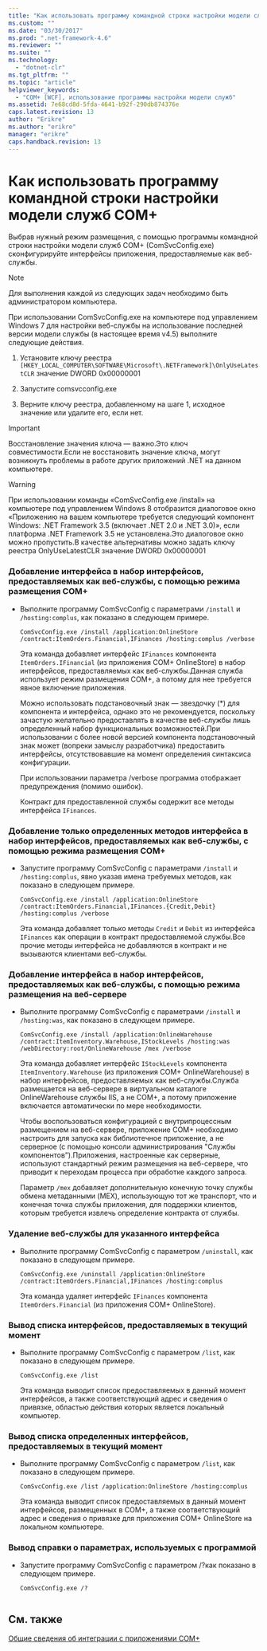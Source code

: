 ```yaml
---
title: "Как использовать программу командной строки настройки модели служб COM+ | Microsoft Docs"
ms.custom: ""
ms.date: "03/30/2017"
ms.prod: ".net-framework-4.6"
ms.reviewer: ""
ms.suite: ""
ms.technology: 
  - "dotnet-clr"
ms.tgt_pltfrm: ""
ms.topic: "article"
helpviewer_keywords: 
  - "COM+ [WCF], использование программы настройки модели служб"
ms.assetid: 7e68cd8d-5fda-4641-b92f-290db874376e
caps.latest.revision: 13
author: "Erikre"
ms.author: "erikre"
manager: "erikre"
caps.handback.revision: 13
---
```

# Как использовать программу командной строки настройки модели служб COM+
Выбрав нужный режим размещения, с помощью программы командной строки настройки модели служб COM\+ \(ComSvcConfig.exe\) сконфигурируйте интерфейсы приложения, предоставляемые как веб\-службы.  
  
> [!NOTE]
>  Для выполнения каждой из следующих задач необходимо быть администратором компьютера.  
  
 При использовании ComSvcConfig.exe на компьютере под управлением Windows 7 для настройки веб\-службы на использование последней версии модели службы \(в настоящее время v4.5\) выполните следующие действия.  
  
1.  Установите ключу реестра `[HKEY_LOCAL_COMPUTER\SOFTWARE\Microsoft\.NETFramework]\OnlyUseLatestCLR` значение DWORD 0x00000001  
  
2.  Запустите comsvcconfig.exe  
  
3.  Верните ключу реестра, добавленному на шаге 1, исходное значение или удалите его, если нет.  
  
> [!IMPORTANT]
>  Восстановление значения ключа — важно.Это ключ совместимости.Если не восстановить значение ключа, могут возникнуть проблемы в работе других приложений .NET на данном компьютере.  
  
> [!WARNING]
>  При использовании команды «ComSvcConfig.exe  \/install» на компьютере под управлением Windows 8 отобразится диалоговое окно «Приложению на вашем компьютере требуется следующий компонент Windows: .NET Framework 3.5 \(включает .NET 2.0 и .NET 3.0\)», если платформа .NET Framework 3.5 не установлена.Это диалоговое окно можно пропустить.В качестве альтернативы можно задать ключу реестра OnlyUseLatestCLR значение DWORD 0x00000001  
  
### Добавление интерфейса в набор интерфейсов, предоставляемых как веб\-службы, с помощью режима размещения COM\+  
  
-   Выполните программу ComSvcConfig с параметрами `/install` и `/hosting:complus`, как показано в следующем примере.  
  
    ```  
    ComSvcConfig.exe /install /application:OnlineStore /contract:ItemOrders.Financial,IFinances /hosting:complus /verbose  
    ```  
  
     Эта команда добавляет интерфейс `IFinances` компонента `ItemOrders.IFinancial` \(из приложения COM\+ OnlineStore\) в набор интерфейсов, предоставляемых как веб\-службы.Данная служба использует режим размещения COM\+, а потому для нее требуется явное включение приложения.  
  
     Можно использовать подстановочный знак — звездочку \(\*\) для компонента и интерфейса, однако это не рекомендуется, поскольку зачастую желательно предоставлять в качестве веб\-службы лишь определенный набор функциональных возможностей.При использовании с более новой версией компонента подстановочный знак может \(вопреки замыслу разработчика\) предоставить интерфейсы, отсутствовавшие на момент определения синтаксиса конфигурации.  
  
     При использовании параметра \/verbose программа отображает предупреждения \(помимо ошибок\).  
  
     Контракт для предоставленной службы содержит все методы интерфейса `IFinances`.  
  
### Добавление только определенных методов интерфейса в набор интерфейсов, предоставляемых как веб\-службы, с помощью режима размещения COM\+  
  
-   Запустите программу ComSvcConfig с параметрами `/install` и `/hosting:complus`, явно указав имена требуемых методов, как показано в следующем примере.  
  
    ```  
    ComSvcConfig.exe /install /application:OnlineStore /contract:ItemOrders.Financial,IFinances.{Credit,Debit} /hosting:complus /verbose  
    ```  
  
     Эта команда добавляет только методы `Credit` и `Debit` из интерфейса `IFinances` как операции в контракт предоставляемой службы.Все прочие методы интерфейса не добавляются в контракт и не вызываются клиентами веб\-службы.  
  
### Добавление интерфейса в набор интерфейсов, предоставляемых как веб\-службы, с помощью режима размещения на веб\-сервере  
  
-   Выполните программу ComSvcConfig с параметрами `/install` и `/hosting:was`, как показано в следующем примере.  
  
    ```  
    ComSvcConfig.exe /install /application:OnlineWarehouse /contract:ItemInventory.Warehouse,IStockLevels /hosting:was /webDirectory:root/OnlineWarehouse /mex /verbose  
    ```  
  
     Эта команда добавляет интерфейс `IStockLevels` компонента `ItemInventory.Warehouse` \(из приложения COM\+ OnlineWarehouse\) в набор интерфейсов, предоставляемых как веб\-службы.Служба размещается на веб\-сервере в виртуальном каталоге OnlineWarehouse службы IIS, а не COM\+, а потому приложение включается автоматически по мере необходимости.  
  
     Чтобы воспользоваться конфигурацией с внутрипроцессным размещением на веб\-сервере, приложение COM\+ необходимо настроить для запуска как библиотечное приложение, а не серверное \(с помощью консоли администрирования "Службы компонентов"\).Приложения, настроенные как серверные, используют стандартный режим размещения на веб\-сервере, что приводит к переходам процесса при обработке каждого запроса.  
  
     Параметр `/mex` добавляет дополнительную конечную точку службы обмена метаданными \(MEX\), использующую тот же транспорт, что и конечная точка службы приложения, для поддержки клиентов, которым требуется извлечь определение контракта от службы.  
  
### Удаление веб\-службы для указанного интерфейса  
  
-   Выполните программу ComSvcConfig с параметром `/uninstall`, как показано в следующем примере.  
  
    ```  
    ComSvcConfig.exe /uninstall /application:OnlineStore /contract:ItemOrders.Financial,IFinances /hosting:complus  
    ```  
  
     Эта команда удаляет интерфейс `IFinances` компонента `ItemOrders.Financial` \(из приложения COM\+ OnlineStore\).  
  
### Вывод списка интерфейсов, предоставляемых в текущий момент  
  
-   Выполните программу ComSvcConfig с параметром `/list`, как показано в следующем примере.  
  
    ```  
    ComSvcConfig.exe /list  
    ```  
  
     Эта команда выводит список предоставляемых в данный момент интерфейсов, а также соответствующий адрес и сведения о привязке, областью действия которых является локальный компьютер.  
  
### Вывод списка определенных интерфейсов, предоставляемых в текущий момент  
  
-   Выполните программу ComSvcConfig с параметром `/list`, как показано в следующем примере.  
  
    ```  
    ComSvcConfig.exe /list /application:OnlineStore /hosting:complus  
    ```  
  
     Эта команда выводит список предоставляемых в данный момент интерфейсов, размещенных в COM\+, а также соответствующий адрес и сведения о привязке для приложения COM\+ OnlineStore на локальном компьютере.  
  
### Вывод справки о параметрах, используемых с программой  
  
-   Запустите программу ComSvcConfig с параметром \/?как показано в следующем примере.  
  
    ```  
    ComSvcConfig.exe /?  
  
    ```  
  
## См. также  
 [Общие сведения об интеграции с приложениями COM\+](../../../../docs/framework/wcf/feature-details/integrating-with-com-plus-applications-overview.md)